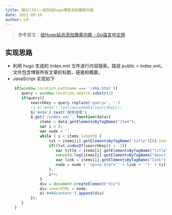 ```yaml
---
title: 随记(35)——如何给hugo博客添加搜索功能
date: 2021-09-16
author: LM
---
```


> 参考原文：[给Hugo站点添加搜索功能 - Go语言中文网](https://studygolang.com/articles/27141?fr=sidebar)

## 实现思路

- 利用 hugo 生成的 index.xml 文件进行内容搜索。路径 public > index.xml。文件包含博客所有文章的标题，链接和概要。
- JavaScript 实现如下

```javascript
    if(window.location.pathname === '/404.html'){
	   query = window.location.search.substr(1)
	   if(query){
	       searchKey = query.replace('query=', '')
	       // $('#404').text(decodeURI(searchKey));
	       $('#404').text('搜索结果')
	       $.get('/index.xml', function(data){
	           items = data.getElementsByTagName("item");
	           var i = 0;
	           var node = ''
	           while ( i < items.length) {
	               txt = items[i].getElementsByTagName("title")[0].innerHTML + items[i].getElementsByTagName("description")[0].innerHTML;
	               if((txt.indexOf(searchKey)) > -1){
	                  var title = items[i].getElementsByTagName("title")[0].innerHTML;
	                  console.log(items[i].getElementsByTagName("description")[0].innerHTML);
	                  var link = items[i].getElementsByTagName("link")[0].innerHTML;
	                  node = node + '<p><a href="' + link + '">' + title + '</a></p>'
	               };
	               i++;
	           }
	           div = document.createElement("div")
	           div.innerHTML = node;
	           $('#404content').append(div)
	       });
	   }
    }
```

